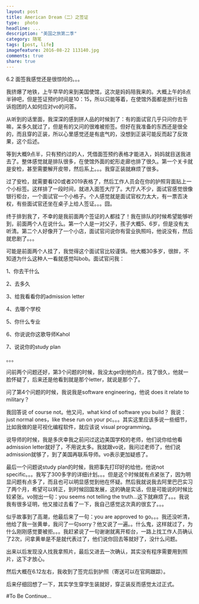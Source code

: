 ```yaml
---
layout: post
title: American Dream（二）之签证
type:  photo
headline: ...
description: "美国之旅第二季"
category: 随笔
tags: [post, life]
imagefeature: 2016-08-22 113140.jpg
comments: true
share: true
---
```


6.2 面签我感觉还是很惊险的。。。

我挤爆了地铁，上午早早的来到美国使馆，这次是妈妈陪我来的。大概上午的8点半钟吧，但是签证预约时间是10：15，所以只能等着，在使馆外面都是旅行社告诉抱团的人如何应对vo的问答。

从听到的话里面，我深深的感到拼人品的时候到了：有的面试官几乎只问你去干嘛，呆多久就过了，但是有的又问的很难被拒签。但好在我准备的东西还是很全的，而且穿的正装，所以心里感觉还是有底气的，没想到正装可能反而起了反效果，这个后述。

等到大概9点半，只有预约过的人，凭借面签预约表格才能进入，妈妈就目送我进去了。整体感觉就是排队很多，在使馆外面的蛇形走廊也排了很久。第一个关卡就是安检，甚至需要解开皮带，然后系上。。。我穿正装就麻烦了很多。

过了安检，就需要看I20或者2019表格了，然后工作人员会在你的护照背面贴上一个小标签。这样排了一段时间，就进入面签大厅了。大厅人不少，面试官感觉很像银行柜台，一个面试官一个小格子。个人感觉就是面试官权力太大，有一票否决权，有些面试官还坐在桌子上给人签证。。。囧。

终于排到我了，不幸的是我前面两个签证的人都挂了！我在排队的时候希望能够听到，前面两个人在说什么。第一个人是一对父子，孩子大概5、6岁，但是没有太听清。第二个人好像开了一个小店，面试官问说你有营业执照吗，他说没有，然后就悲剧了。。。

可能是前面两个人挂了，我觉得这个面试官比较谨慎。他大概30多岁，很胖，不知道为什么这种人一看就感觉叫bob。面试官问我：

1、你去干什么

2、去多久

3、给我看看你的admission letter

4、去哪个学校

5、你什么专业

6、你说说你这歌导师Kahol

7、说说你的study plan

。。。

问前两个问题还好，第3个问题的时候，我没太get到他的点，找了很久，他就一脸怀疑了，后来还是他看到就是那个letter，就说是那个了。

问了第4个问题的时候，我说我是software engineering，他说 does it relate to military？

我回答说 of course not。他又问，what kind of software you build？ 我说：just normal ones，like these run on your pc。。。其实这里应该多说一些细节，比如我做的是可视化编程软件，就应该说 visual programming。

说导师的时候，我是多庆幸我之前问过这边美国学校的老师，他们说你给他看admission letter就好了，不用说太多。我就跟vo说，我问过老师了，他们说admission就够了，到了美国再联系导师。vo表示更加疑惑了。

最后一个问题说study plan的时候，我把事先打印好的给他，他说not specific。。。我写了300多字的详细计划。。。但是这个时候就有点紧张了，因为明显问题有点多了，而且也可以明显感觉到他在怀疑。然后我就说我去阿里巴巴实习了两个月，希望可以转正，到时候回国发展，这的确是实话，但是可能说的时候比较紧张。vo抛出一句：you seems not telling the truth...这下就麻烦了。。。我说我有很多证明，他又接过去看了一下，我自己感觉这次真的很玄了。。。

似乎故事到了高潮，他最后来了一句：you are approved to go。。。我还没听清，他给了我一张黄单，我问了一句sorry？他又说了一遍。。什么鬼，这样就过了，为什么刚刚感觉要被拒。。。我赶紧说了一句谢谢就离开柜台，一路上找工作人员确认了2次，问拿黄单是不是就代表过了，他们说你回去等就好了，没什么问题。

出来以后发现没人找我拿照片，最后又进去一次确认，其实没有程序需要用到照片，这下才放心。

然后大概在6.12左右，我收到了签完后到护照（寄送可以在官网跟踪）。

后来仔细回想了一下，其实学生穿学生装就好，穿正装反而感觉太过正式。

#To Be Continue...
